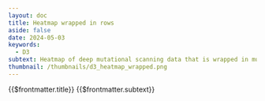 ```yaml
---
layout: doc
title: Heatmap wrapped in rows
aside: false
date: 2024-05-03
keywords:
  - D3
subtext: Heatmap of deep mutational scanning data that is wrapped in multiple rows and allows customization.
thumbnail: /thumbnails/d3_heatmap_wrapped.png
---
```


<script setup>
import HeatmapWrapped from '/components/graphs/HeatmapWrapped.vue';
</script>

<FigureTitle>{{$frontmatter.title}}</FigureTitle>
<SubtitleHeader>{{$frontmatter.subtext}}</SubtitleHeader>
<HeatmapWrapped />
